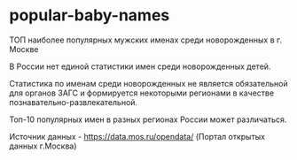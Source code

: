 # popular-baby-names

ТОП наиболее популярных мужских именах среди новорожденных в г. Москве

В России нет единой статистики имен среди новорожденных детей.

Статистика по именам среди новорожденных не является обязательной для органов ЗАГС и формируется некоторыми регионами в качестве познавательно-развлекательной.

Топ-10 популярных имен в разных регионах России может различаться.   


Источник данных - https://data.mos.ru/opendata/ (Портал открытых данных г.Москва)

